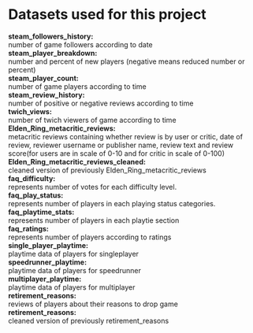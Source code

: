 # Datasets used for this project
**steam_followers_history:**
<br>
number of game followers according to date <br>
**steam_player_breakdown:**
<br>
number and percent of new players (negative means reduced number or percent) <br>
**steam_player_count:**
<br>
number of game players according to time <br>
**steam_review_history:**
<br>
number of positive or negative reviews according to time <br>
**twich_views:**
<br>
number of twich viewers of game according to time <br>
**Elden_Ring_metacritic_reviews:**
<br>
metacritic reviews containing whether review is by user or critic, date of review, reviewer username or publisher name, review text and review score(for users are in scale of 0-10 and for critic in scale of 0-100) <br>
**Elden_Ring_metacritic_reviews_cleaned:**
<br>
cleaned version of previously Elden_Ring_metacritic_reviews <br>
**faq_difficulty:**
<br>
represents number of votes for each difficulty level.<br>
**faq_play_status:**
<br>
represents number of players in each playing status categories. <br>
**faq_playtime_stats:**
<br>
represents number of players in each playtie section <br>
**faq_ratings:**
<br>
represents number of players according to ratings <br>
**single_player_playtime:**
<br>
playtime data of players for singleplayer <br>
**speedrunner_playtime:**
<br>
playtime data of players for speedrunner <br>
**multiplayer_playtime:**
<br>
playtime data of players for multiplayer <br>
**retirement_reasons:**
<br>
reviews of players about their reasons to drop game <br>
**retirement_reasons:**
<br>
cleaned version of previously retirement_reasons <br>
 

